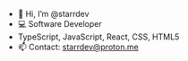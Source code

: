 - 👋 Hi, I’m @starrdev
- 💻 Software Developer
- TypeScript, JavaScript, React, CSS, HTML5
- 📫 Contact: starrdev@proton.me
<!---
personnamedmike/personnamedmike is a ✨ special ✨ repository because its `README.md` (this file) appears on your GitHub profile.
You can click the Preview link to take a look at your changes.
--->
